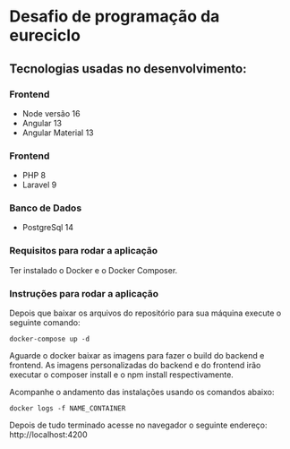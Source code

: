 # Desafio de programação da eureciclo

## Tecnologias usadas no desenvolvimento:

### Frontend

- Node versão 16
- Angular 13
- Angular Material 13

### Frontend

- PHP 8
- Laravel 9

### Banco de Dados

- PostgreSql 14

### Requisitos para rodar a aplicação

Ter instalado o Docker e o Docker Composer.

### Instruções para rodar a aplicação

Depois que baixar os arquivos do repositório para sua máquina execute o seguinte comando:

`docker-compose up -d`

Aguarde o docker baixar as imagens para fazer o build do backend e frontend. As imagens personalizadas do backend e do frontend irão executar o composer install e o npm install respectivamente.

Acompanhe o andamento das instalações usando os comandos abaixo:

`docker logs -f NAME_CONTAINER`

Depois de tudo terminado acesse no navegador o seguinte endereço:
http://localhost:4200

